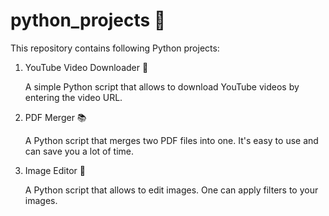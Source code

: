# python_projects 🐍

This repository contains following Python projects:


1. YouTube Video Downloader 🎥

   A simple Python script that allows to download YouTube videos by entering the video URL.
   
3. PDF Merger 📚

   A Python script that merges two PDF files into one. It's easy to use and can save you a lot of time.
   
5. Image Editor 🎨

   A Python script that allows to edit images. One can apply filters to your images.

